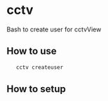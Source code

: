 # cctv

Bash to create user for cctvView
## How to use

 ```powershell
    cctv createuser
```

## How to setup
